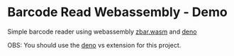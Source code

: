 # Barcode Read Webassembly - Demo

Simple barcode reader using webassembly [zbar.wasm](https://github.com/samsam2310/zbar.wasm) and [deno](https://deno.land/)

OBS: You should use the [deno](https://marketplace.visualstudio.com/items?itemName=denoland.vscode-deno) vs extension for this project.